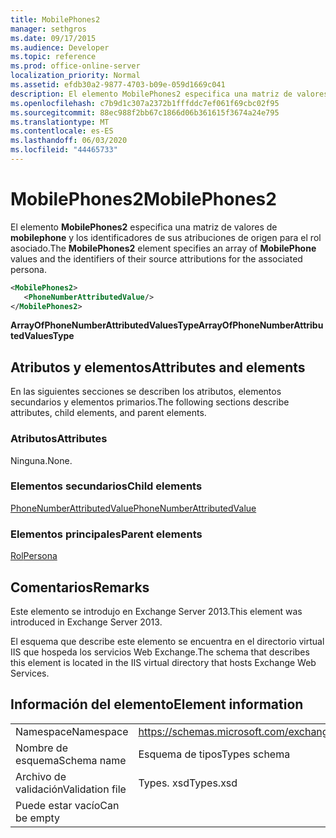 ```yaml
---
title: MobilePhones2
manager: sethgros
ms.date: 09/17/2015
ms.audience: Developer
ms.topic: reference
ms.prod: office-online-server
localization_priority: Normal
ms.assetid: efdb30a2-9877-4703-b09e-059d1669c041
description: El elemento MobilePhones2 especifica una matriz de valores de MobilePhone y los identificadores de sus atribuciones de origen para el rol asociado.
ms.openlocfilehash: c7b9d1c307a2372b1fffddc7ef061f69cbc02f95
ms.sourcegitcommit: 88ec988f2bb67c1866d06b361615f3674a24e795
ms.translationtype: MT
ms.contentlocale: es-ES
ms.lasthandoff: 06/03/2020
ms.locfileid: "44465733"
---
```

# <a name="mobilephones2"></a><span data-ttu-id="4d11f-103">MobilePhones2</span><span class="sxs-lookup"><span data-stu-id="4d11f-103">MobilePhones2</span></span>

<span data-ttu-id="4d11f-104">El elemento **MobilePhones2** especifica una matriz de valores de **mobilephone** y los identificadores de sus atribuciones de origen para el rol asociado.</span><span class="sxs-lookup"><span data-stu-id="4d11f-104">The **MobilePhones2** element specifies an array of **MobilePhone** values and the identifiers of their source attributions for the associated persona.</span></span> 
  
```XML
<MobilePhones2>
   <PhoneNumberAttributedValue/>
</MobilePhones2>
```

 <span data-ttu-id="4d11f-105">**ArrayOfPhoneNumberAttributedValuesType**</span><span class="sxs-lookup"><span data-stu-id="4d11f-105">**ArrayOfPhoneNumberAttributedValuesType**</span></span>
## <a name="attributes-and-elements"></a><span data-ttu-id="4d11f-106">Atributos y elementos</span><span class="sxs-lookup"><span data-stu-id="4d11f-106">Attributes and elements</span></span>

<span data-ttu-id="4d11f-107">En las siguientes secciones se describen los atributos, elementos secundarios y elementos primarios.</span><span class="sxs-lookup"><span data-stu-id="4d11f-107">The following sections describe attributes, child elements, and parent elements.</span></span>
  
### <a name="attributes"></a><span data-ttu-id="4d11f-108">Atributos</span><span class="sxs-lookup"><span data-stu-id="4d11f-108">Attributes</span></span>

<span data-ttu-id="4d11f-109">Ninguna.</span><span class="sxs-lookup"><span data-stu-id="4d11f-109">None.</span></span>
  
### <a name="child-elements"></a><span data-ttu-id="4d11f-110">Elementos secundarios</span><span class="sxs-lookup"><span data-stu-id="4d11f-110">Child elements</span></span>

[<span data-ttu-id="4d11f-111">PhoneNumberAttributedValue</span><span class="sxs-lookup"><span data-stu-id="4d11f-111">PhoneNumberAttributedValue</span></span>](phonenumberattributedvalue.md)
  
### <a name="parent-elements"></a><span data-ttu-id="4d11f-112">Elementos principales</span><span class="sxs-lookup"><span data-stu-id="4d11f-112">Parent elements</span></span>

[<span data-ttu-id="4d11f-113">Rol</span><span class="sxs-lookup"><span data-stu-id="4d11f-113">Persona</span></span>](persona.md)
  
## <a name="remarks"></a><span data-ttu-id="4d11f-114">Comentarios</span><span class="sxs-lookup"><span data-stu-id="4d11f-114">Remarks</span></span>

<span data-ttu-id="4d11f-115">Este elemento se introdujo en Exchange Server 2013.</span><span class="sxs-lookup"><span data-stu-id="4d11f-115">This element was introduced in Exchange Server 2013.</span></span>
  
<span data-ttu-id="4d11f-116">El esquema que describe este elemento se encuentra en el directorio virtual IIS que hospeda los servicios Web Exchange.</span><span class="sxs-lookup"><span data-stu-id="4d11f-116">The schema that describes this element is located in the IIS virtual directory that hosts Exchange Web Services.</span></span>
  
## <a name="element-information"></a><span data-ttu-id="4d11f-117">Información del elemento</span><span class="sxs-lookup"><span data-stu-id="4d11f-117">Element information</span></span>

|||
|:-----|:-----|
|<span data-ttu-id="4d11f-118">Namespace</span><span class="sxs-lookup"><span data-stu-id="4d11f-118">Namespace</span></span>  <br/> |https://schemas.microsoft.com/exchange/services/2006/types  <br/> |
|<span data-ttu-id="4d11f-119">Nombre de esquema</span><span class="sxs-lookup"><span data-stu-id="4d11f-119">Schema name</span></span>  <br/> |<span data-ttu-id="4d11f-120">Esquema de tipos</span><span class="sxs-lookup"><span data-stu-id="4d11f-120">Types schema</span></span>  <br/> |
|<span data-ttu-id="4d11f-121">Archivo de validación</span><span class="sxs-lookup"><span data-stu-id="4d11f-121">Validation file</span></span>  <br/> |<span data-ttu-id="4d11f-122">Types. xsd</span><span class="sxs-lookup"><span data-stu-id="4d11f-122">Types.xsd</span></span>  <br/> |
|<span data-ttu-id="4d11f-123">Puede estar vacío</span><span class="sxs-lookup"><span data-stu-id="4d11f-123">Can be empty</span></span>  <br/> ||
   

